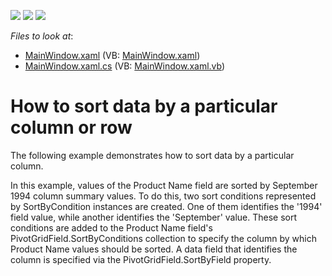 <!-- default badges list -->
![](https://img.shields.io/endpoint?url=https://codecentral.devexpress.com/api/v1/VersionRange/128578963/21.1.5%2B)
[![](https://img.shields.io/badge/Open_in_DevExpress_Support_Center-FF7200?style=flat-square&logo=DevExpress&logoColor=white)](https://supportcenter.devexpress.com/ticket/details/E3090)
[![](https://img.shields.io/badge/📖_How_to_use_DevExpress_Examples-e9f6fc?style=flat-square)](https://docs.devexpress.com/GeneralInformation/403183)
<!-- default badges end -->
<!-- default file list -->
*Files to look at*:

* [MainWindow.xaml](./CS/DXPivotGrid_SortBySummary/MainWindow.xaml) (VB: [MainWindow.xaml](./VB/DXPivotGrid_SortBySummary/MainWindow.xaml))
* [MainWindow.xaml.cs](./CS/DXPivotGrid_SortBySummary/MainWindow.xaml.cs) (VB: [MainWindow.xaml.vb](./VB/DXPivotGrid_SortBySummary/MainWindow.xaml.vb))
<!-- default file list end -->
# How to sort data by a particular column or row


<p>The following example demonstrates how to sort data by a particular column.</p><p>In this example, values of the Product Name field are sorted by September 1994 column summary values. To do this, two sort conditions represented by SortByCondition instances are created. One of them identifies the '1994' field value, while another identifies the 'September' value. These sort conditions are added to the Product Name field's PivotGridField.SortByConditions collection to specify the column by which Product Name values should be sorted. A data field that identifies the column is specified via the PivotGridField.SortByField property.</p>

<br/>


